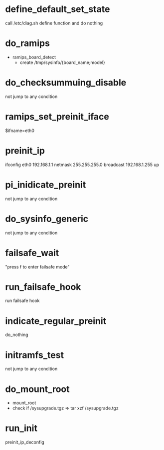 # define_default_set_state
call /etc/diag.sh
define function and do nothing

# do_ramips
- ramips_board_detect
	- create /tmp/sysinfo/{board_name;model}

# do_checksummuing_disable
not jump to any condition

# ramips_set_preinit_iface
$ifname=eth0

# preinit_ip
ifconfig eth0 192.168.1.1 netmask 255.255.255.0 broadcast 192.168.1.255 up

# pi_inidicate_preinit
not jump to any condition

# do_sysinfo_generic
not jump to any condition

# failsafe_wait
"press f to enter failsafe mode"

# run_failsafe_hook
run failsafe hook

# indicate_regular_preinit
do_nothing

# initramfs_test
not jump to any condition

# do_mount_root
- mount_root
- check if /sysupgrade.tgz
=> tar xzf /sysupgrade.tgz

# run_init
preinit_ip_deconfig
